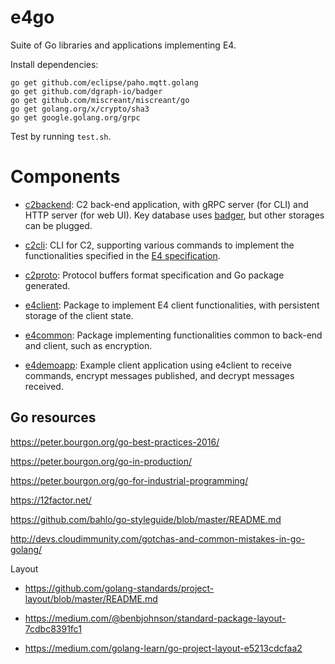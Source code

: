 # e4go

Suite of Go libraries and applications implementing E4.

Install dependencies:

```
go get github.com/eclipse/paho.mqtt.golang
go get github.com/dgraph-io/badger
go get github.com/miscreant/miscreant/go
go get golang.org/x/crypto/sha3
go get google.golang.org/grpc
```

Test by running `test.sh`.

# Components

* [c2backend](c2backend/): C2 back-end application, with gRPC server (for CLI) and HTTP server (for web UI). Key database uses [badger](https://github.com/dgraph-io/badger), but other storages can be plugged.

* [c2cli](c2cli/): CLI for C2, supporting various commands to implement the functionalities specified in the [E4 specification](https://gitlab.com/Teserakt/documentation/blob/master/E4.md).

* [c2proto](c2proto/): Protocol buffers format specification and Go package generated.

* [e4client](e4client/): Package to implement E4 client functionalities, with persistent storage of the client state.

* [e4common](e4common/): Package implementing functionalities common to back-end and client, such as encryption.

* [e4demoapp](e4demoapp/): Example client application using e4client to receive commands, encrypt messages published, and decrypt messages received.

## Go resources

https://peter.bourgon.org/go-best-practices-2016/

https://peter.bourgon.org/go-in-production/

https://peter.bourgon.org/go-for-industrial-programming/

https://12factor.net/

https://github.com/bahlo/go-styleguide/blob/master/README.md

http://devs.cloudimmunity.com/gotchas-and-common-mistakes-in-go-golang/


Layout

* https://github.com/golang-standards/project-layout/blob/master/README.md

* https://medium.com/@benbjohnson/standard-package-layout-7cdbc8391fc1

* https://medium.com/golang-learn/go-project-layout-e5213cdcfaa2
